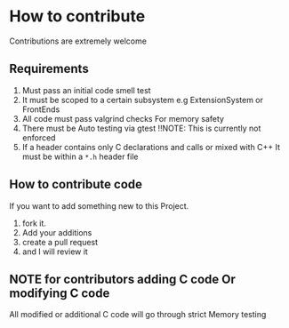 # How to contribute
Contributions are extremely welcome   

## Requirements
1. Must pass an initial code smell test
2. It must be scoped to a certain subsystem e.g ExtensionSystem or FrontEnds
3. All code must pass valgrind checks For memory safety
4. There must be Auto testing via gtest !!NOTE: This is currently not enforced
5. If a header contains only C declarations and calls or mixed with C++ It must be within a `*.h` header file

## How to contribute code
If you want to add something new to this Project.
1. fork it. 
2. Add your additions  
3. create a pull request 
4. and I will review it

## NOTE for contributors adding C code Or modifying C code
All modified or additional C code will go through strict Memory testing
